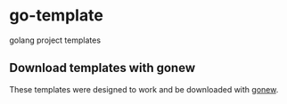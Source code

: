 # go-template

golang project templates

## Download templates with gonew

These templates were designed to work and be downloaded with
[gonew](https://pkg.go.dev/golang.org/x/tools/cmd/gonew).
